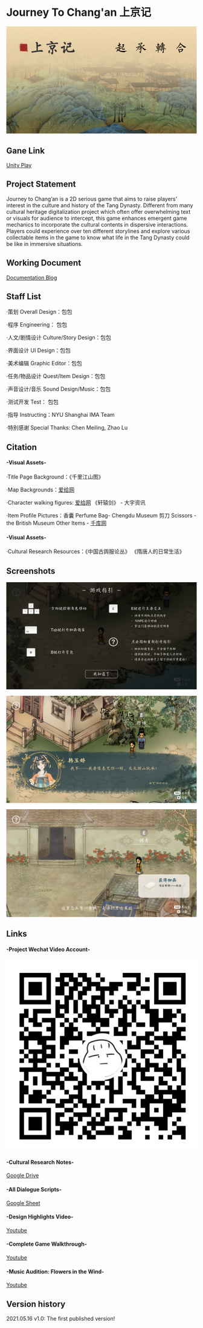 # Journey To Chang'an 上京记

![Screenshot 1](pics/screenshot1.png)

## Gane Link
[Unity Play](https://play.unity.com/mg/other/web-jhxqr)

## Project Statement
Journey to Chang’an is a 2D serious game that aims to raise players’ interest in the culture and history of the Tang Dynasty. Different from many cultural heritage digitalization project which often offer overwhelming text or visuals for audience to intercept, this game enhances emergent game mechanics to incorporate the cultural contents in dispersive interactions. Players could experience over ten different storylines and explore various collectable items in the game to know what life in the Tang Dynasty could be like in immersive situations.


## Working Document
[Documentation Blog](https://www.notion.so/Capstone-2-8fdb317e2d3742f49901aa9076f5d2c2)

## Staff List
·策划 Overall Design：包包

·程序 Engineering： 包包

·人文/剧情设计 Culture/Story Design：包包

·界面设计 UI Design：包包

·美术编辑 Graphic Editor：包包

·任务/物品设计 Quest/Item Design：包包

·声音设计/音乐 Sound Design/Music：包包

·测试开发 Test： 包包

·指导 Instructing：NYU Shanghai IMA Team

·特别感谢 Special Thanks: Chen Meiling, Zhao Lu

## Citation
  #### -Visual Assets-
  ·Title Page Background：《千里江山图》

  ·Map Backgrounds：[爱给网](https://www.aigei.com/view/70312.html)

  ·Character walking figures: [爱给网](https://www.aigei.com/view/287.html)
                             《轩辕剑》 - 大宇资讯

  ·Item Profile Pictures：香囊 Perfume  Bag- Chengdu Museum
                          剪刀 Scissors - the British Museum
                          Other Items - [千库网](https://588ku.com/)

  #### -Visual Assets-                        
  ·Cultural Research Resources：《中国古舆服论丛》
                                《隋唐人的日常生活》

## Screenshots
![Screenshot 2](pics/screenshot2.png)

![Screenshot 3](pics/screenshot3.png)

![Screenshot 4](pics/screenshot4.png)

## Links
  #### -Project Wechat Video Account-
  ![Image 1](pics/wechat.jpg)

  #### -Cultural Research Notes-
  [Google Drive](https://drive.google.com/file/d/1OFF9lQzE6tWmv5ry3WscFmPkEY4-LP24/view?usp=sharing)

  #### -All Dialogue Scripts-
  [Google Sheet](https://docs.google.com/spreadsheets/d/1qwXmXgKnK1-vpbHM_FORp7HPfdSxIoZjqeRIubEuI0Q/edit?usp=sharing)
  
  #### -Design Highlights Video-
  [Youtube](https://youtu.be/LSqLGmzKOhQ)
  
  #### -Complete Game Walkthrough-
  [Youtube](https://youtu.be/s9bPxK5pXbo)
  
  #### -Music Audition: Flowers in the Wind-
  [Youtube](https://youtu.be/80P3OolN92g)

## Version history
2021.05.16 v1.0: The first published version!
